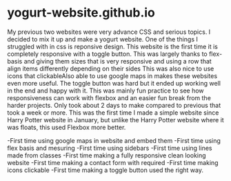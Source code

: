 # yogurt-website.github.io

My previous two websites were very advance CSS and serious topics. I decided to mix it up and make a yogurt website. 
One of the things I struggled with in css is reponsive design. This website is the first time it is completely responsive with a toggle button. 
This was largely thanks to flex-basis and giving them sizes that is very responsive and using a row that align items differently depending on their sides
This was also nice to use icons that clickableAlso able to use google maps in makes these websites even more useful. 
The toggle button was hard but it ended up working well in the end and happy with it. 
This was mainly fun practice to see how responsiveness can work with flexbox and an easier fun break from the harder projects. 
Only took about 2 days to make compared to previous that took a week or more. 
This was the first time I made a simple website since Harry Potter website in January, but unlike the Harry Potter website where it was floats, this used Flexbox more better. 

-First time using google maps in website and embed them
-First time using flex basis and mesuring 
-First time using sidebars 
-First time using lines made from classes
-First time making a fully responsive clean looking website 
-First time making a contact form with required 
-First time making icons clickable 
-First time making a toggle button used the right way. 
